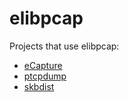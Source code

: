 # elibpcap

Projects that use elibpcap:

- [eCapture](https://github.com/gojue/ecapture)
- [ptcpdump](https://github.com/mozillazg/ptcpdump)
- [skbdist](https://github.com/Asphaltt/skbdist)

